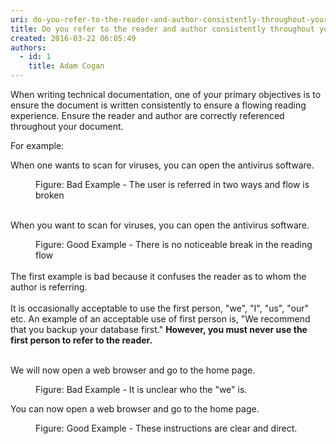 ```yaml
---
uri: do-you-refer-to-the-reader-and-author-consistently-throughout-your-document
title: Do you refer to the reader and author consistently throughout your document?
created: 2016-03-22 06:05:49
authors:
  - id: 1
    title: Adam Cogan
---
```





<span class='intro'> <p class="ssw15-rteElement-P">When writing technical documentation, one of your primary objectives is to ensure the document is written consistently to ensure a flowing reading experience. Ensure the reader and author are correctly referenced throughout your document.</p><p class="ssw15-rteElement-P">For example&#58;</p> </span>

<p class="ssw15-rteElement-GreyBox">​When one wants to scan for viruses, you can open the antivirus software.</p><div><dd class="ssw15-rteElement-FigureBad">Figure&#58; Bad Example - The user is referred in two ways and flow is broken</dd>​<br></div><p class="ssw15-rteElement-GreyBox">When you want to scan for viruses, you can open the antivirus software.</p><div><dd class="ssw15-rteElement-FigureGood">Figure&#58; Good Example - There is no noticeable break in the reading flow</dd><br></div><div>The first example is bad because it confuses the reader as to whom the author is referring.</div><div><br></div><div><div><div>It is occasionally acceptable to use the first person, &quot;we&quot;, &quot;I&quot;, &quot;us&quot;, &quot;our&quot; etc. An example of an acceptable use of first person is, &quot;We recommend that you backup your database first.&quot;&#160;<strong>However, you must never use the first person to refer to the reader.</strong></div></div><div><strong><br></strong></div><div><p class="ssw15-rteElement-GreyBox">We will now open a web browser and go to the home page.</p><dd class="ssw15-rteElement-FigureBad">Figure&#58; Bad Example - It is unclear who the &quot;we&quot; is.</dd><p class="ssw15-rteElement-GreyBox">​You can now open a web browser and go to the home page.​</p><dd class="ssw15-rteElement-FigureGood">Figure&#58; Good Example - These instructions are clear and direct.​</dd></div></div>


